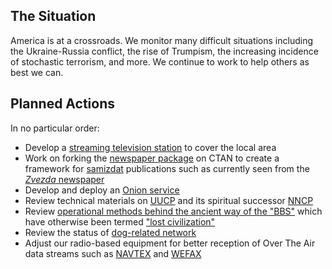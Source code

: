 ## The Situation

America is at a crossroads.  We monitor many difficult situations including the Ukraine-Russia conflict, the rise of Trumpism, the increasing incidence of stochastic terrorism, and more.  We continue to work to help others as best we can.

## Planned Actions

In no particular order:

* Develop a [streaming television station](https://en.wikipedia.org/w/index.php?title=Over-the-top_media_service&oldid=1110776742) to cover the local area
* Work on forking the [newspaper package](https://ctan.org/pkg/newspaper) on CTAN to create a framework for [samizdat](https://en.wikipedia.org/wiki/Samizdat) publications such as currently seen from the [*Zvezda* newspaper](https://web.archive.org/web/20220521012308/https://www.rferl.org/a/russia-press-freedom-day-samizdat-perm-zvezda/31832108.html)
* Develop and deploy an [Onion service](https://en.wikipedia.org/wiki/Tor_(network)#Onion_services)
* Review technical materials on [UUCP](https://en.wikipedia.org/wiki/UUCP) and its spiritual successor [NNCP](http://www.nncpgo.org/)
* Review [operational methods behind the ancient way of the "BBS"](http://www.bbscorner.com/telnetbbs/telnetoverview.htm) which have otherwise been termed ["lost civilization"](https://web.archive.org/web/20220315142318/https://www.theatlantic.com/technology/archive/2016/11/the-lost-civilization-of-dial-up-bulletin-board-systems/506465/)
* Review the status of [dog-related network](http://www.bbscorner.com/bbsnetworks/fidonet.htm)
* Adjust our radio-based equipment for better reception of Over The Air data streams such as [NAVTEX](https://en.wikipedia.org/wiki/NAVTEX) and [WEFAX](https://en.wikipedia.org/wiki/Radiofax#Weatherfax)
